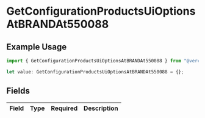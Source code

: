 # GetConfigurationProductsUiOptionsAtBRANDAt550088

## Example Usage

```typescript
import { GetConfigurationProductsUiOptionsAtBRANDAt550088 } from "@vercel/sdk/models/getconfigurationproductsop.js";

let value: GetConfigurationProductsUiOptionsAtBRANDAt550088 = {};
```

## Fields

| Field       | Type        | Required    | Description |
| ----------- | ----------- | ----------- | ----------- |